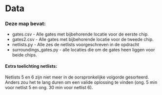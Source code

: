 # Data

### Deze map bevat:

* gates.csv - Alle gates met bijbehorende locatie voor de eerste chip.
* gates2.csv - Alle gates met bijbehorende locatie voor de tweede chip.
* netlists.py - Alle zes de netlists voorgeschreven in de opdracht
* surroundings_gates.py - alle locaties die om de gates heen liggen voor beide chips.

#### Extra toelichting netlists:
Netlists 5 en 6 zijn niet meer in de oorspronkelijke volgorde gesorteerd. Anders zou het te lang duren om een valide oplossing te vinden (ong. 5 min voor netlist 5 en ong. 30 min voor netlist 6).